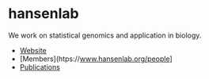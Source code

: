 # hansenlab

We work on statistical genomics and application in biology.

- [Website](https://www.hansenlab.org)
- [Members](htps://www.hansenlab.org/people]
- [Publications](https://www.hansenlab.org/pubs)
